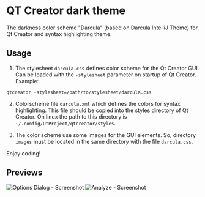 QT Creator dark theme
=====================

The darkness color scheme "Darcula" (based on Darcula IntelliJ Theme) for Qt Creator and syntax highlighting theme. 

Usage
-----

1. The stylesheet `darcula.css` defines color scheme for the Qt Creator GUI.  
Can be loaded with the `-stylesheet` parameter on startup of Qt Creator.  
  Example:
  ```
  qtcreator -stylesheet=/path/to/stylesheet/darcula.css
  ```
  
2. Colorscheme file `darcula.xml` which defines the colors for syntax highlighting. This file should be copied into the styles directory of Qt Creator.
On linux the path to this directory is `~/.config/QtProject/qtcreator/styles`.

3. The color scheme use some images for the GUI elements. So, directory `images` must be located in the same directory with the file `darcula.css`.


Enjoy coding!

Previews
--------
![Options Dialog - Screenshot](http://webstyle.od.ua/test/qt-creator-darcula/previews/screen1.png)
![Analyze - Screenshot](http://webstyle.od.ua/test/qt-creator-darcula/previews/screen2.png)
